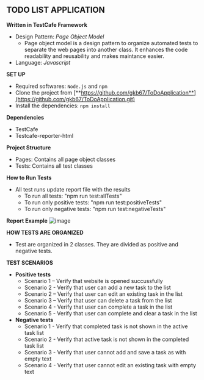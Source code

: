 ## **TODO LIST APPLICATION**
**Written in TestCafe Framework**
- Design Pattern: _Page Object Model_
  - Page object model is a design pattern to organize automated tests to separate the web pages into another class. It enhances the code readability and reusability and makes maintance easier.
- Language: _Javascript_

**SET UP**
- Required softwares: `Node.js` and `npm`
- Clone the project from  [**https://github.com/gkb67/ToDoApplication**](https://github.com/gkb67/ToDoApplication.git)
- Install the dependencies: `npm install`

**Dependencies**
- TestCafe
- Testcafe-reporter-html

**Project Structure**
- Pages: Contains all page object classes
- Tests: Contains all test classes 

**How to Run Tests**
- All test runs update report file with the results
  - To run all tests: "npm run test:allTests"
  - To run only positive tests: "npm run test:positiveTests"
  - To run only negative tests: "npm run test:negativeTests"

**Report Example**
![image](https://github.com/gkb67/ToDoApplication/assets/69124076/3ea598bd-1daf-43f0-92c0-948ceb13d2c1)


**HOW TESTS ARE ORGANIZED**
- Test are organized in 2 classes. They are divided as positive and negative tests.

**TEST SCENARIOS**
- **Positive tests**
  - Scenario 1 – Verify that website is opened succussfully
  - Scenario 2 - Verify that user can add a new task to the list
  - Scenario 2 – Verify that user can edit an existing task in the list
  - Scenario 3 – Verify that user can delete a task from the list
  - Scenario 4 - Verify that user can complete a task in the list
  - Scenario 5 - Verify that user can complete and clear a task in the list
- **Negative tests**
  - Scenario 1 - Verify that completed task is not shown in the active task list
  - Scenario 2 - Verify that active task is not shown in the completed task list
  - Scenario 3 - Verify that user cannot add and save a task as with empty text
  - Scenario 4 - Verify that user cannot edit an existing task with empty text

